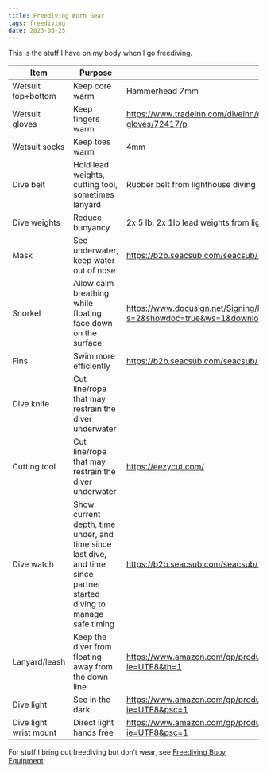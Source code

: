 ```yaml
---
title: Freediving Worn Gear
tags: freediving
date: 2023-06-25
---
```


This is the stuff I have on my body when I go freediving.

| Item | Purpose | Product |
| --- | --- | --- |
| Wetsuit top+bottom | Keep core warm | Hammerhead 7mm |
| Wetsuit gloves | Keep fingers warm | https://www.tradeinn.com/diveinn/en/imersion-3-fingers-seriole-7-mm-gloves/72417/p |
| Wetsuit socks | Keep toes warm | 4mm |
| Dive belt | Hold lead weights, cutting tool, sometimes lanyard | Rubber belt from lighthouse diving |
| Dive weights | Reduce buoyancy | 2x 5 lb, 2x 1lb lead weights from lighthouse diving |
| Mask | See underwater, keep water out of nose | https://b2b.seacsub.com/seacsub/177/freediving-masks/0750017/one.html |
| Snorkel | Allow calm breathing while floating face down on the surface | https://www.docusign.net/Signing/EnvelopePDF.aspx?s=2&showdoc=true&ws=1&download=1&ti=8f3d1571a9654ffcbb4be596d1c4d28c |
| Fins | Swim more efficiently | https://b2b.seacsub.com/seacsub/176/freediving-fins/0710025/motus.html |
| Dive knife | Cut line/rope that may restrain the diver underwater |  |
| Cutting tool | Cut line/rope that may restrain the diver underwater | https://eezycut.com/ |
| Dive watch | Show current depth, time under, and time since last dive, and time since partner started diving to manage safe timing | https://b2b.seacsub.com/seacsub/171/freediving-computers/1600004/partner.html |
| Lanyard/leash | Keep the diver from floating away from the down line | https://www.amazon.com/gp/product/B086P96LKG/ref=ppx_yo_dt_b_search_asin_title?ie=UTF8&th=1 |
| Dive light | See in the dark | https://www.amazon.com/gp/product/B0161JM9D4/ref=ppx_yo_dt_b_search_asin_title?ie=UTF8&psc=1 |
| Dive light wrist mount | Direct light hands free | https://www.amazon.com/gp/product/B074GS3YHD/ref=ppx_yo_dt_b_search_asin_title?ie=UTF8&psc=1 |

For stuff I bring out freediving but don’t wear, see [Freediving Buoy Equipment](../freediving-buoy-equipment)